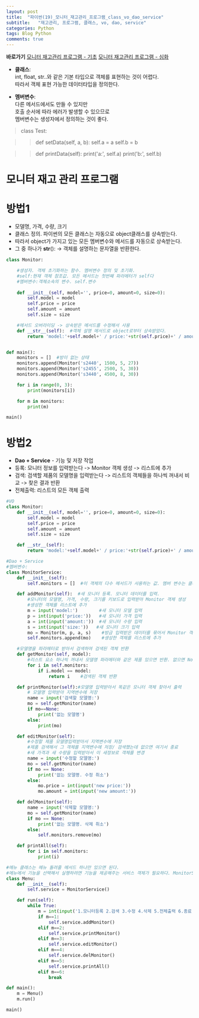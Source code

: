 ```yaml
---  
layout: post  
title:  "파이썬(19)_모니터_재고관리_프로그램_class_vo_dao_service"  
subtitle:   "재고관리, 프로그램, 클래스, vo, dao, service"  
categories: Python  
tags: Blog Python  
comments: true  
---  
```


**바로가기**
[모니터 재고관리 프로그램 - 기초](#방법1)
[모니터 재고관리 프로그램 - 심화](#방법2)


- **클래스**:        
int, float, str..와 같은 기본 타입으로 객체를 표현하는 것이 어렵다.        
따라서 객체 표현 가능한 데이터타입을 정의한다.

- **멤버변수**:     
다른 메서드에서도 만들 수 있지만          
호출 순서에 따라 에러가 발생할 수 있으므로            
멤버변수는 생성자에서 정의하는 것이 좋다.


> class Test:      
 
>>   def setData(self, a, b):
        self.a = a
        self.b = b
        
>>   def printData(self):
        print('a:', self.a)
        print('b:', self.b)
        
# 모니터 재고 관리 프로그램

# 방법1

- 모델명, 가격, 수량, 크기             
- 클래스 정의. 파이썬의 모든 클래스는 자동으로 object클래스를 상속받는다.           
- 따라서 object가 가지고 있는 모든 멤버변수와 메서드를 자동으로 상속받는다.         
- 그 중 하나가 __str__():  -> 객체를 설명하는 문자열을 반환한다.           



~~~python
class Monitor:

    #생성자. 객체 초기화하는 함수. 멤버변수 정의 및 초기화.
    #self:현재 객체 참조값. 모든 메서드는 첫번째 파라메터가 self다
    #멤버변수:객체소속의 변수. self.변수
    
    def __init__(self, model='', price=0, amount=0, size=0):
        self.model = model
        self.price = price
        self.amount = amount
        self.size = size

    #메서드 오버라이딩 -> 상속받은 메서드를 수정해서 사용
    def __str__(self):  #객체 설명 메서드로 object로부터 상속받았다.
        return 'model:'+self.model+' / price:'+str(self.price)+' / amount:'+str(self.amount)+' / size:'+str(self.size)


def main():
    monitors = []  #방이 없는 상태
    monitors.append(Monitor('s2440', 1500, 5, 27))
    monitors.append(Monitor('s2455', 2500, 5, 30))
    monitors.append(Monitor('s3440', 4500, 8, 30))

    for i in range(0, 3):
        print(monitors[i])

    for m in monitors:
        print(m)

main()
~~~

# 방법2

- **Dao + Service** - 기능 및 저장 작업         
- 등록: 모니터 정보를 입력받는다 -> Monitor 객체 생성 -> 리스트에 추가                 
- 검색: 검색할 제품의 모델명을 입력받는다 -> 리스트의 객체들을 하나씩 꺼내서 비교 -> 찾은 결과 반환              
- 전체출력: 리스트의 모든 객체 출력              

~~~python
#VO
class Monitor:
    def __init__(self, model='', price=0, amount=0, size=0):
        self.model = model
        self.price = price
        self.amount = amount
        self.size = size

    def __str__(self):
        return 'model:'+self.model+' / price:'+str(self.price)+' / amount:'+str(self.amount)+' / size:'+str(self.size)

#Dao + Service
#멤버변수:
class MonitorService:
    def __init__(self):
        self.monitors = []  #이 객체의 다수 메서드가 사용하는 값. 멤버 변수는 클래스 안에서 전역으로 사용하는 변수

    def addMonitor(self):  #새 모니터 등록. 모니터 데이터를 입력.
        #모니터의 모델명, 가격, 수량, 크기를 키보드로 입력받아 Monitor 객체 생성
        #생성한 객체를 리스트에 추가
        m = input('model:')        #새 모니터 모델 입력
        p = int(input('price:'))   #새 모니터 가격 입력
        a = int(input('amount:'))  #새 모니터 수량 입력
        s = int(input('size:'))   #새 모니터 크기 입력
        mo = Monitor(m, p, a, s)    #방금 입력받은 데이터를 묶어서 Monitor 객체 생성
        self.monitors.append(mo)    #생성한 객체를 리스트에 추가

    #모델명을 파라메터로 받아서 검색하여 검색된 객체 반환
    def getMonitor(self, model):
        #리스트 요소 하나씩 꺼내서 모델명 파라메터와 같은 제품 있으면 반환. 없으면 None 반환
        for i in self.monitors:
            if i.model == model:
                return i    #검색된 객체 반환

    def printMonitor(self):#모델명 입력받아서 똑같은 모니터 객체 찾아서 출력
        # 모델명 입력받아 지역변수에 저장
        name = input('검색할 모델명:')
        mo = self.getMonitor(name)
        if mo==None:
            print('없는 모델명')
        else:
            print(mo)

    def editMonitor(self):
        #수정할 제품 모델명입력받아서 지역변수에 저장
        #제품 검색해서 그 객체를 지역변수에 저장/ 검색했는데 없으면 여기서 종료
        #새 가격과 새 수량을 입력받아서 이 새정보로 객체를 변경
        name = input('수정할 모델명:')
        mo = self.getMonitor(name)
        if mo == None:
            print('없는 모델명. 수정 취소')
        else:
            mo.price = int(input('new price:'))
            mo.amount = int(input('new amount:'))

    def delMonitor(self):
        name = input('삭제할 모델명:')
        mo = self.getMonitor(name)
        if mo == None:
            print('없는 모델명. 삭제 취소')
        else:
            self.monitors.remove(mo)

    def printAll(self):
        for i in self.monitors:
            print(i)

#메뉴 클래스는 메뉴 돌려줄 메서드 하나만 있으면 된다.
#메뉴에서 기능을 선택해서 실행하려면 기능을 제공해주는 서비스 객체가 필요하다. MonitorService를 멤버변수로 생성한다.
class Menu:
    def __init__(self):
        self.service = MonitorService()

    def run(self):
        while True:
            m = int(input('1.모니터등록 2.검색 3.수정 4.삭제 5.전체출력 6.종료'))
            if m==1:
                self.service.addMonitor()
            elif m==2:
                self.service.printMonitor()
            elif m==3:
                self.service.editMonitor()
            elif m==4:
                self.service.delMonitor()
            elif m==5:
                self.service.printAll()
            elif m==6:
                break

def main():
    m = Menu()
    m.run()

main()
~~~